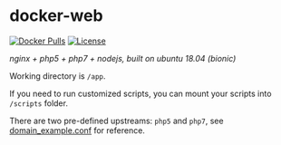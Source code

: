# docker-web

[![Docker Pulls](https://img.shields.io/docker/pulls/hyperjiang/web.svg)](https://hub.docker.com/r/hyperjiang/web)
[![License](https://img.shields.io/github/license/hyperjiang/docker-web.svg)](https://github.com/hyperjiang/docker-web)

*nginx + php5 + php7 + nodejs, built on ubuntu 18.04 (bionic)*

Working directory is `/app`.

If you need to run customized scripts, you can mount your scripts into `/scripts` folder.

There are two pre-defined upstreams: `php5` and `php7`, see [domain_example.conf](https://github.com/hyperjiang/docker-web/blob/master/domain_example.conf) for reference.
